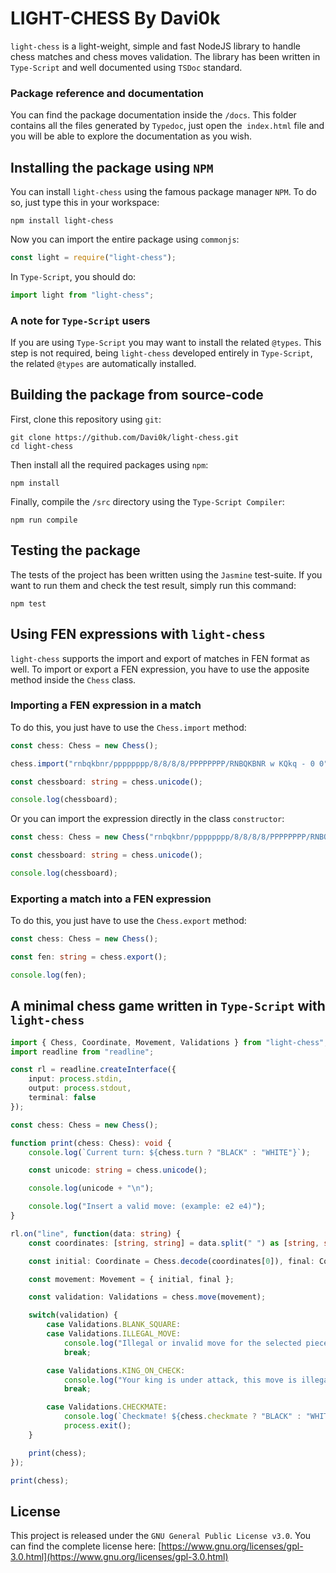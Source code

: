 # LIGHT-CHESS By Davi0k

`light-chess` is a light-weight, simple and fast NodeJS library to handle chess matches and chess moves validation. The library has been written in `Type-Script` and well documented using `TSDoc` standard.

### Package reference and documentation

You can find the package documentation inside the `/docs`.
This folder contains all the files generated by `Typedoc`, just open the` index.html` file and you will be able to explore the documentation as you wish.

## Installing the package using `NPM`

You can install `light-chess` using the famous package manager `NPM`.
To do so, just type this in your workspace:
```
npm install light-chess
```
Now you can import the entire package using `commonjs`:
```javascript
const light = require("light-chess");
```
In `Type-Script`, you should do:
```typescript
import light from "light-chess";
```

### A note for `Type-Script` users

If you are using `Type-Script` you may want to install the related `@types`.
This step is not required, being `light-chess` developed entirely in `Type-Script`, the related `@types` are automatically installed.

## Building the package from source-code

First, clone this repository using `git`:
```
git clone https://github.com/Davi0k/light-chess.git
cd light-chess
```
Then install all the required packages using `npm`:
```
npm install
```
Finally, compile the `/src` directory using the `Type-Script Compiler`:
```
npm run compile
```

## Testing the package
The tests of the project has been written using the `Jasmine` test-suite.
If you want to run them and check the test result, simply run this command:
```
npm test
```

## Using FEN expressions with `light-chess`

`light-chess` supports the import and export of matches in FEN format as well.
To import or export a FEN expression, you have to use the apposite method inside the `Chess` class.
 
### Importing a FEN expression in a match
To do this, you just have to use the `Chess.import` method:

```typescript
const chess: Chess = new Chess();

chess.import("rnbqkbnr/pppppppp/8/8/8/8/PPPPPPPP/RNBQKBNR w KQkq - 0 0");

const chessboard: string = chess.unicode();

console.log(chessboard);
```

Or you can import the expression directly in the class `constructor`:

```typescript
const chess: Chess = new Chess("rnbqkbnr/pppppppp/8/8/8/8/PPPPPPPP/RNBQKBNR w KQkq - 0 0");

const chessboard: string = chess.unicode();

console.log(chessboard);
```

### Exporting a match into a FEN expression
To do this, you just have to use the `Chess.export` method:

```typescript
const chess: Chess = new Chess();

const fen: string = chess.export();

console.log(fen);
```

## A minimal chess game written in `Type-Script` with `light-chess`
```typescript
import { Chess, Coordinate, Movement, Validations } from "light-chess";
import readline from "readline";

const rl = readline.createInterface({
    input: process.stdin,
    output: process.stdout,
    terminal: false
});

const chess: Chess = new Chess();

function print(chess: Chess): void {
    console.log(`Current turn: ${chess.turn ? "BLACK" : "WHITE"}`);

    const unicode: string = chess.unicode();

    console.log(unicode + "\n");

    console.log("Insert a valid move: (example: e2 e4)");
}

rl.on("line", function(data: string) {
    const coordinates: [string, string] = data.split(" ") as [string, string];

    const initial: Coordinate = Chess.decode(coordinates[0]), final: Coordinate = Chess.decode(coordinates[1]);

    const movement: Movement = { initial, final };

    const validation: Validations = chess.move(movement);

    switch(validation) {
        case Validations.BLANK_SQUARE:
        case Validations.ILLEGAL_MOVE:
            console.log("Illegal or invalid move for the selected piece\n");
            break;

        case Validations.KING_ON_CHECK:
            console.log("Your king is under attack, this move is illegal\n");
            break;

        case Validations.CHECKMATE:
            console.log(`Checkmate! ${chess.checkmate ? "BLACK" : "WHITE"} wins the match\n`);
            process.exit();
    }

    print(chess);
});

print(chess);
```

## License

This project is released under the `GNU General Public License v3.0`.
You can find the complete license here: [https://www.gnu.org/licenses/gpl-3.0.html](https://www.gnu.org/licenses/gpl-3.0.html)